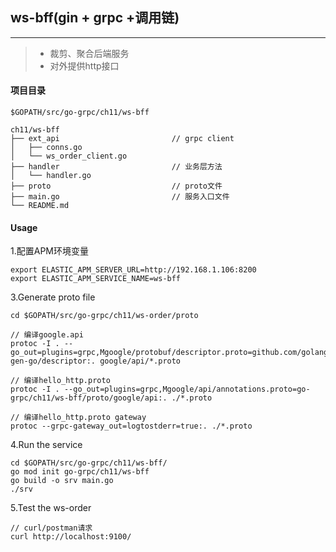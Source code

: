 ## ws-bff(gin + grpc +调用链)

------

> * 裁剪、聚合后端服务
> * 对外提供http接口

#### 项目目录
```
$GOPATH/src/go-grpc/ch11/ws-bff

ch11/ws-bff
├── ext_api                         // grpc client
│   ├── conns.go
│   └── ws_order_client.go
├── handler                         // 业务层方法
│   └── handler.go
├── proto                           // proto文件
├── main.go                         // 服务入口文件
└── README.md
```

#### Usage
1.配置APM环境变量
```
export ELASTIC_APM_SERVER_URL=http://192.168.1.106:8200
export ELASTIC_APM_SERVICE_NAME=ws-bff
```

3.Generate proto file
```
cd $GOPATH/src/go-grpc/ch11/ws-order/proto

// 编译google.api
protoc -I . --go_out=plugins=grpc,Mgoogle/protobuf/descriptor.proto=github.com/golang/protobuf/protoc-gen-go/descriptor:. google/api/*.proto

// 编译hello_http.proto
protoc -I . --go_out=plugins=grpc,Mgoogle/api/annotations.proto=go-grpc/ch11/ws-bff/proto/google/api:. ./*.proto

// 编译hello_http.proto gateway
protoc --grpc-gateway_out=logtostderr=true:. ./*.proto
```

4.Run the service
```
cd $GOPATH/src/go-grpc/ch11/ws-bff/
go mod init go-grpc/ch11/ws-bff
go build -o srv main.go
./srv
```

5.Test the ws-order
```
// curl/postman请求
curl http://localhost:9100/
```